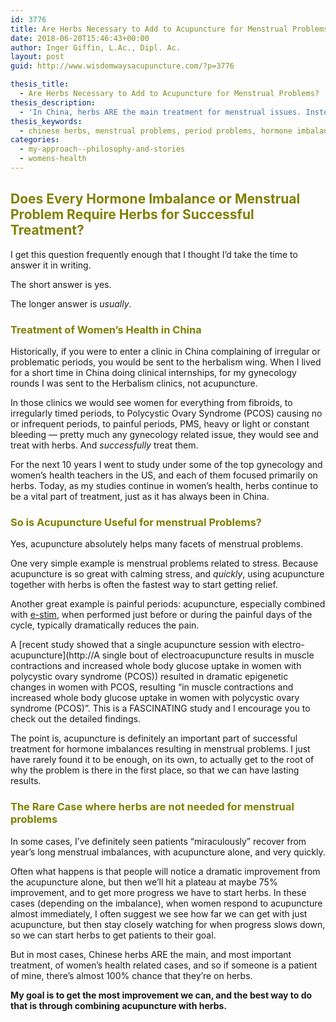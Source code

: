 ```yaml
---
id: 3776
title: Are Herbs Necessary to Add to Acupuncture for Menstrual Problems?
date: 2018-06-20T15:46:43+00:00
author: Inger Giffin, L.Ac., Dipl. Ac.
layout: post
guid: http://www.wisdomwaysacupuncture.com/?p=3776

thesis_title:
  - Are Herbs Necessary to Add to Acupuncture for Menstrual Problems?
thesis_description:
  - 'In China, herbs ARE the main treatment for menstrual issues. Instead of a supplement to acupuncture, I think of acupuncture as a supplement to herbs. '
thesis_keywords:
  - chinese herbs, menstrual problems, period problems, hormone imbalance
categories:
  - my-approach--philosophy-and-stories
  - womens-health
---
```

## <span style="color: #808000;">Does Every Hormone Imbalance or Menstrual Problem Require Herbs for Successful Treatment?</span>

I get this question frequently enough that I thought I&#8217;d take the time to answer it in writing.

The short answer is yes.

The longer answer is _usually_.

### <span style="color: #808000;">Treatment of Women&#8217;s Health in China</span>

Historically, if you were to enter a clinic in China complaining of irregular or problematic periods, you would be sent to the herbalism wing. When I lived for a short time in China doing clinical internships, for my gynecology rounds I was sent to the Herbalism clinics, not acupuncture.

In those clinics we would see women for everything from fibroids, to irregularly timed periods, to Polycystic Ovary Syndrome (PCOS) causing no or infrequent periods, to painful periods, PMS, heavy or light or constant bleeding &#8212; pretty much any gynecology related issue, they would see and treat with herbs. And _successfully_ treat them.

For the next 10 years I went to study under some of the top gynecology and women&#8217;s health teachers in the US, and each of them focused primarily on herbs. Today, as my studies continue in women&#8217;s health, herbs continue to be a vital part of treatment, just as it has always been in China.

### <span style="color: #808000;">So is Acupuncture Useful for menstrual Problems?</span>

Yes, acupuncture absolutely helps many facets of menstrual problems.

One very simple example is menstrual problems related to stress. Because acupuncture is so great with calming stress, and _quickly_, using acupuncture together with herbs is often the fastest way to start getting relief.

Another great example is painful periods: acupuncture, especially combined with [e-stim](http://www.acupuncturetoday.com/abc/electroacupuncture.php), when performed just before or during the painful days of the cycle, typically dramatically reduces the pain.

A [recent study showed that a single acupuncture session with electro-acupuncture](http://A single bout of electroacupuncture results in muscle contractions and increased whole body glucose uptake in women with polycystic ovary syndrome (PCOS)) resulted in dramatic epigenetic changes in women with PCOS, resulting &#8220;in muscle contractions and increased whole body glucose uptake in women with polycystic ovary syndrome (PCOS)&#8221;. This is a FASCINATING study and I encourage you to check out the detailed findings.

The point is, acupuncture is definitely an important part of successful treatment for hormone imbalances resulting in menstrual problems. I just have rarely found it to be enough, on its own, to actually get to the root of why the problem is there in the first place, so that we can have lasting results.

### <span style="color: #808000;">The Rare Case where herbs are not needed for menstrual problems</span>

In some cases, I&#8217;ve definitely seen patients &#8220;miraculously&#8221; recover from year&#8217;s long menstrual imbalances, with acupuncture alone, and very quickly.

Often what happens is that people will notice a dramatic improvement from the acupuncture alone, but then we&#8217;ll hit a plateau at maybe 75% improvement, and to get more progress we have to start herbs. In these cases (depending on the imbalance), when women respond to acupuncture almost immediately, I often suggest we see how far we can get with just acupuncture, but then stay closely watching for when progress slows down, so we can start herbs to get patients to their goal.

But in most cases, Chinese herbs ARE the main, and most important treatment, of women&#8217;s health related cases, and so if someone is a patient of mine, there&#8217;s almost 100% chance that they&#8217;re on herbs.

**My goal is to get the most improvement we can, and the best way to do that is through combining acupuncture with herbs.**

&nbsp;

&nbsp;